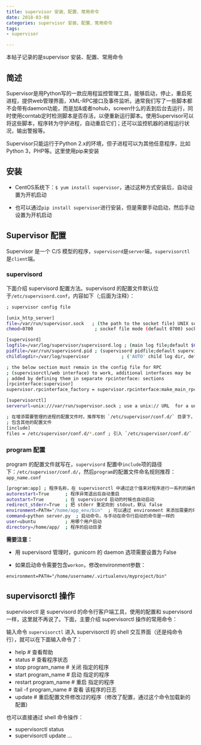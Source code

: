 ```yaml
---
title: supervisor 安装、配置、常用命令
date: 2018-03-08
categories: supervisor 安装、配置、常用命令
tags: 
- supervisor

---
```

本帖子记录的是supervisor 安装、配置、常用命令

## 简述

Supervisor是用Python写的一款应用程监控管理工具，能够启动，停止，重启死进程，提供web管理界面，XML-RPC接口及事件监听。通常我们写了一些脚本都不会带有daemon功能，而是加&或者nohub，screen什么的丢到后台去运行，同时使用corntab定时检测脚本是否存活，以便重新运行脚本。使用Supervisor可以将这些脚本，程序转为守护进程，自动重启它们；还可以监控机器的进程运行状况，输出警报等。

Supervisor只能运行于Python 2.x的环境，但子进程可以为其他任意程序，比如Python 3，PHP等。这里使用pip来安装


## 安装

- CentOS系统下：`$ yum install supervisor`，通过这种方式安装后，自动设置为开机启动

- 也可以通过`pip install supervisor`进行安装，但是需要手动启动，然后手动设置为开机启动


## Supervisor 配置

Supervisor 是一个 C/S 模型的程序，`supervisord`是`server`端，`supervisorctl`是`client`端。


### supervisord

下面介绍 supervisord 配置方法。supervisord 的配置文件默认位于`/etc/supervisord.conf`，内容如下（;后面为注释）：

```bash
; supervisor config file

[unix_http_server]
file=/var/run/supervisor.sock   ; (the path to the socket file) UNIX socket 文件，supervisorctl 会使用
chmod=0700                       ; sockef file mode (default 0700) socket 文件的 mode，默认是 0700

[supervisord]
logfile=/var/log/supervisor/supervisord.log ; (main log file;default $CWD/supervisord.log) 日志文件，默认是 $CWD/supervisord.log
pidfile=/var/run/supervisord.pid ; (supervisord pidfile;default supervisord.pid) pid 文件
childlogdir=/var/log/supervisor            ; ('AUTO' child log dir, default $TEMP)

; the below section must remain in the config file for RPC
; (supervisorctl/web interface) to work, additional interfaces may be
; added by defining them in separate rpcinterface: sections
[rpcinterface:supervisor]
supervisor.rpcinterface_factory = supervisor.rpcinterface:make_main_rpcinterface

[supervisorctl]
serverurl=unix:///var/run/supervisor.sock ; use a unix:// URL  for a unix socket 通过 UNIX socket 连接 supervisord，路径与 unix_http_server 部分的 file 一致

; 在增添需要管理的进程的配置文件时，推荐写到 `/etc/supervisor/conf.d/` 目录下，所以 `include` 项，就需要像如下配置。
; 包含其他的配置文件
[include]
files = /etc/supervisor/conf.d/*.conf ; 引入 `/etc/supervisor/conf.d/` 下的 `.conf` 文件
```


### program 配置

program 的配置文件就写在，`supervisord` 配置中`include`项的路径下：`/etc/supervisor/conf.d/`，然后`program`的配置文件命名规则推荐：`app_name.conf`

```bash
[program:app] ; 程序名称，在 supervisorctl 中通过这个值来对程序进行一系列的操作
autorestart=True      ; 程序异常退出后自动重启
autostart=True        ; 在 supervisord 启动的时候也自动启动
redirect_stderr=True  ; 把 stderr 重定向到 stdout，默认 false
environment=PATH="/home/app_env/bin"  ; 可以通过 environment 来添加需要的环境变量，一种常见的用法是使用指定的 virtualenv 环境
command=python server.py  ; 启动命令，与手动在命令行启动的命令是一样的
user=ubuntu           ; 用哪个用户启动
directory=/home/app/  ; 程序的启动目录
```

**需要注意：**

- 用 supervisord 管理时，gunicorn 的 daemon 选项需要设置为 False

- 如果启动命令需要包含`workon`，修改environment参数：
```shell
environment=PATH="/home/username/.virtualenvs/myproject/bin"
```
   

## supervisorctl 操作

supervisorctl 是 supervisord 的命令行客户端工具，使用的配置和 supervisord 一样，这里就不再说了。下面，主要介绍 supervisorctl 操作的常用命令：

输入命令 `supervisorctl` 进入 supervisorctl 的 shell 交互界面（还是纯命令行），就可以在下面输入命令了：

- help # 查看帮助
- status # 查看程序状态
- stop program_name # 关闭 指定的程序
- start program_name # 启动 指定的程序
- restart program_name # 重启 指定的程序
- tail -f program_name # 查看 该程序的日志
- update # 重启配置文件修改过的程序（修改了配置，通过这个命令加载新的配置)


也可以直接通过 shell 命令操作：

- supervisorctl status
- supervisorctl update
...





